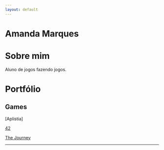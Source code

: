 ```yaml
---
layout: default
---
```

# Amanda Marques


# Sobre mim
  Aluno de jogos fazendo jogos.
# Portfólio

## Games

[Aplistia]

[42](amanda13.github.io/Jogo/)

[The Journey](amanda13.github.io/TheJourney/)





* * *

[//]: # (Não aparece)

